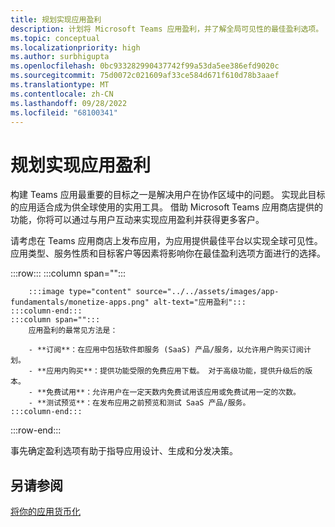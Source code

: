 ```yaml
---
title: 规划实现应用盈利
description: 计划将 Microsoft Teams 应用盈利，并了解全局可见性的最佳盈利选项。
ms.topic: conceptual
ms.localizationpriority: high
ms.author: surbhigupta
ms.openlocfilehash: 0bc933282990437742f99a53da5ee386efd9020c
ms.sourcegitcommit: 75d0072c021609af33ce584d671f610d78b3aaef
ms.translationtype: MT
ms.contentlocale: zh-CN
ms.lasthandoff: 09/28/2022
ms.locfileid: "68100341"
---
```

# <a name="plan-to-monetize-your-app"></a>规划实现应用盈利

构建 Teams 应用最重要的目标之一是解决用户在协作区域中的问题。 实现此目标的应用适合成为供全球使用的实用工具。 借助 Microsoft Teams 应用商店提供的功能，你将可以通过与用户互动来实现应用盈利并获得更多客户。

请考虑在 Teams 应用商店上发布应用，为应用提供最佳平台以实现全球可见性。 应用类型、服务性质和目标客户等因素将影响你在最佳盈利选项方面进行的选择。

:::row:::
    :::column span="":::

        :::image type="content" source="../../assets/images/app-fundamentals/monetize-apps.png" alt-text="应用盈利":::
    :::column-end:::
    :::column span="":::
        应用盈利的最常见方法是：

        - **订阅**：在应用中包括软件即服务 (SaaS) 产品/服务，以允许用户购买订阅计划。
        - **应用内购买**：提供功能受限的免费应用下载。 对于高级功能，提供升级后的版本。
        - **免费试用**：允许用户在一定天数内免费试用该应用或免费试用一定的次数。
        - **测试预览**：在发布应用之前预览和测试 SaaS 产品/服务。
    :::column-end:::
:::row-end:::

<!--
In addition to these features, Teams store also lets you:

- **Free trials**: Offer your app to users for a time-limited usage, so that users can try the app features for a set number of days or times.
- **Test preview**: Preview and test a SaaS offer before you publish your app.-->

事先确定盈利选项有助于指导应用设计、生成和分发决策。

## <a name="see-also"></a>另请参阅

[将你的应用货币化](../deploy-and-publish/appsource/prepare/monetize-overview.md)
